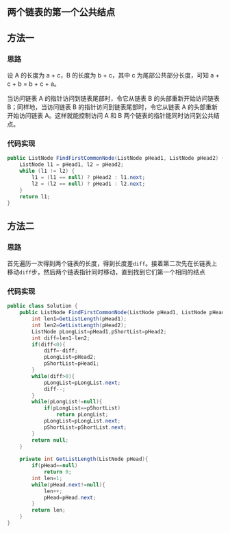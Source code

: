 ## 两个链表的第一个公共结点

## 方法一

### 思路

设 A 的长度为 a + c，B 的长度为 b + c，其中 c 为尾部公共部分长度，可知 a + c + b = b + c + a。

当访问链表 A 的指针访问到链表尾部时，令它从链表 B 的头部重新开始访问链表 B；同样地，当访问链表 B 的指针访问到链表尾部时，令它从链表 A 的头部重新开始访问链表 A。这样就能控制访问 A 和 B 两个链表的指针能同时访问到公共结点。

### 代码实现

```java
public ListNode FindFirstCommonNode(ListNode pHead1, ListNode pHead2) {
    ListNode l1 = pHead1, l2 = pHead2;
    while (l1 != l2) {
        l1 = (l1 == null) ? pHead2 : l1.next;
        l2 = (l2 == null) ? pHead1 : l2.next;
    }
    return l1;
}
```

## 方法二

### 思路

首先遍历一次得到两个链表的长度，得到长度差`diff`。接着第二次先在长链表上移动`diff`步，然后两个链表指针同时移动，直到找到它们第一个相同的结点

### 代码实现

```java
public class Solution {
    public ListNode FindFirstCommonNode(ListNode pHead1, ListNode pHead2) {
        int len1=GetListLength(pHead1);
        int len2=GetListLength(pHead2);
        ListNode pLongList=pHead1,pShortList=pHead2;
        int diff=len1-len2;
        if(diff<0){
            diff=-diff;
            pLongList=pHead2;
            pShortList=pHead1;
        }
        while(diff>0){
            pLongList=pLongList.next;
            diff--;
        }
        while(pLongList!=null){
            if(pLongList==pShortList)
                return pLongList;
            pLongList=pLongList.next;
            pShortList=pShortList.next;
        }
        return null;
    }
    
    private int GetListLength(ListNode pHead){
        if(pHead==null)
            return 0;
        int len=1;
        while(pHead.next!=null){
            len++;
            pHead=pHead.next;
        }
        return len;
    }
}
```

